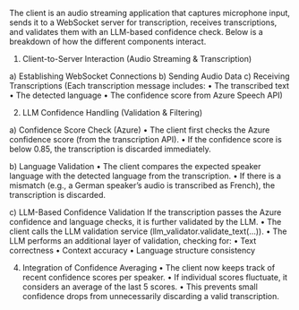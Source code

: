 The client is an audio streaming application that captures microphone input, sends it to a WebSocket server for transcription, receives transcriptions, and validates them with an LLM-based confidence check. Below is a breakdown of how the different components interact.

1. Client-to-Server Interaction (Audio Streaming & Transcription)

a) Establishing WebSocket Connections
b) Sending Audio Data
c) Receiving Transcriptions (Each transcription message includes:
	                            •	The transcribed text
	                            •	The detected language
	                            •	The confidence score from Azure Speech API)

2. LLM Confidence Handling (Validation & Filtering)
   
a) Confidence Score Check (Azure)
	•	The client first checks the Azure confidence score (from the transcription API).
	•	If the confidence score is below 0.85, the transcription is discarded immediately.

b) Language Validation
	•	The client compares the expected speaker language with the detected language from the transcription.
	•	If there is a mismatch (e.g., a German speaker’s audio is transcribed as French), the transcription is discarded.

 c) LLM-Based Confidence Validation
	If the transcription passes the Azure confidence and language checks, it is further validated by the LLM.
	•	The client calls the LLM validation service (llm_validator.validate_text(...)).
	•	The LLM performs an additional layer of validation, checking for:
	•	Text correctness
	•	Context accuracy
	•	Language structure consistency

4. Integration of Confidence Averaging
	•	The client now keeps track of recent confidence scores per speaker.
	•	If individual scores fluctuate, it considers an average of the last 5 scores.
	•	This prevents small confidence drops from unnecessarily discarding a valid transcription.


 

